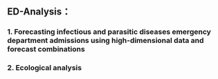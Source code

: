 ## ED-Analysis： 
### 1. Forecasting infectious and parasitic diseases emergency department admissions using high-dimensional data and forecast combinations
### 2. Ecological analysis
